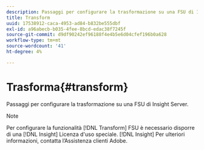 ```yaml
---
description: Passaggi per configurare la trasformazione su una FSU di Insight Server.
title: Transform
uuid: 17538912-caca-4953-ad84-b832be555dbf
exl-id: a96abecb-b035-4fee-8bcd-edac38f7245f
source-git-commit: d9df90242ef96188f4e4b5e6d04cfef196b0a628
workflow-type: tm+mt
source-wordcount: '41'
ht-degree: 4%

---
```


# Trasforma{#transform}

Passaggi per configurare la trasformazione su una FSU di Insight Server.

>[!NOTE]
>
>Per configurare la funzionalità [!DNL Transform] FSU è necessario disporre di una [!DNL Insight] Licenza d&#39;uso speciale. [!DNL Insight] Per ulteriori informazioni, contatta l’Assistenza clienti Adobe.
